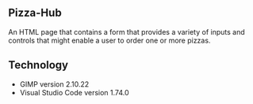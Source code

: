 ## Pizza-Hub
 An HTML page that contains a form that provides a variety of inputs and controls that might enable a user to order one or more pizzas.

## Technology

* GIMP version 2.10.22
* Visual Studio Code version 1.74.0
